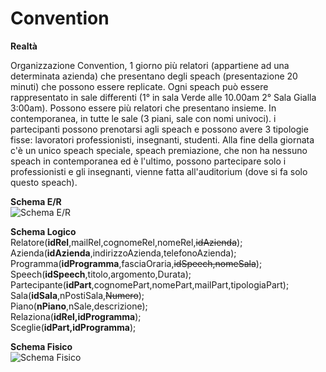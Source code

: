 # Convention

<b>Realtà</b><br />
<p>Organizzazione Convention, 1 giorno più relatori  (appartiene ad una determinata azienda) che presentano degli speach (presentazione 20 minuti) che possono essere replicate.
Ogni speach può essere rappresentato in sale differenti (1° in sala Verde alle 10.00am 2° Sala Gialla 3:00am). 
Possono essere più relatori che presentano insieme. In contemporanea, in tutte le sale (3 piani, sale con nomi univoci).
i partecipanti possono prenotarsi agli speach e possono avere 3 tipologie fisse: lavoratori professionisti, insegnanti, studenti.
Alla fine della giornata c'è un unico speach speciale, speach premiazione, che non ha nessuno speach in contemporanea ed è l'ultimo, possono partecipare solo i professionisti e gli insegnanti, vienne fatta all'auditorium (dove si fa solo questo speach).</p>

<b>Schema E/R</b><br />
![Schema E/R](https://raw.githubusercontent.com/mattiaudisio/Sandbox/master/Convention/Schemi/Schema_ER.png)

<b>Schema Logico</b><br />
Relatore(__idRel__,mailRel,cognomeRel,nomeRel,~~idAzienda~~);<br />
Azienda(__idAzienda__,indirizzoAzienda,telefonoAzienda);<br />
Programma(__idProgramma__,fasciaOraria,~~idSpeech,nomeSala~~);<br />
Speech(__idSpeech__,titolo,argomento,Durata);<br />
Partecipante(__idPart__,cognomePart,nomePart,mailPart,tipologiaPart);<br />
Sala(__idSala__,nPostiSala,~~Numero~~);<br />
Piano(__nPiano__,nSale,descrizione);<br />
Relaziona(__idRel,idProgramma__);<br />
Sceglie(__idPart,idProgramma__);<br />

<b>Schema Fisico</b><br />
![Schema Fisico](https://raw.githubusercontent.com/mattiaudisio/Sandbox/master/Convention/Schemi/Schema_Fisico.png)
